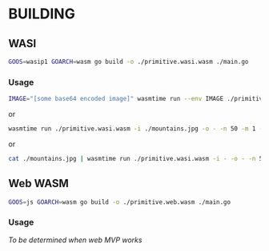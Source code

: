 # BUILDING

## WASI
```bash
GOOS=wasip1 GOARCH=wasm go build -o ./primitive.wasi.wasm ./main.go
```

### Usage
```bash
IMAGE="[some base64 encoded image]" wasmtime run --env IMAGE ./primitive.wasi.wasm -i env_var_base64 -o - -n 50 -m 1 -s 2500 -rep 0 -a 128 -bg 344b57 -j 0 -vv
```
or
```bash
wasmtime run ./primitive.wasi.wasm -i ./mountains.jpg -o - -n 50 -m 1 -s 2500 -rep 0 -a 128 -bg 344b57 -j 0 -vv
```
or
```bash
cat ./mountains.jpg | wasmtime run ./primitive.wasi.wasm -i - -o - -n 50 -m 1 -s 2500 -rep 0 -a 128 -bg 344b57 -j 0 -vv
```

## Web WASM
```bash
GOOS=js GOARCH=wasm go build -o ./primitive.web.wasm ./main.go
```

### Usage
*To be determined when web MVP works*
